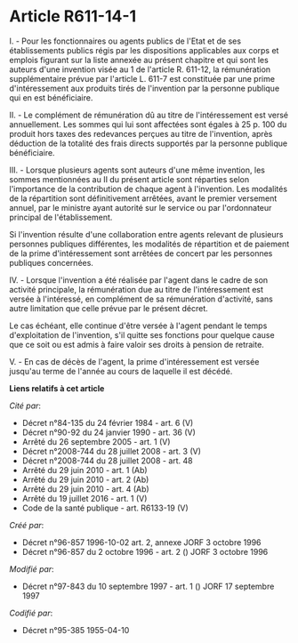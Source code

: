 # Article R611-14-1

I. - Pour les fonctionnaires ou agents publics de l'Etat et de ses établissements publics régis par les dispositions
applicables aux corps et emplois figurant sur la liste annexée au présent chapitre et qui sont les auteurs d'une invention
visée au 1 de l'article R. 611-12, la rémunération supplémentaire prévue par l'article L. 611-7 est constituée par une prime
d'intéressement aux produits tirés de l'invention par la personne publique qui en est bénéficiaire.

II. - Le complément de rémunération dû au titre de l'intéressement est versé annuellement. Les sommes qui lui sont affectées
sont égales à 25 p. 100 du produit hors taxes des redevances perçues au titre de l'invention, après déduction de la totalité
des frais directs supportés par la personne publique bénéficiaire.

III. - Lorsque plusieurs agents sont auteurs d'une même invention, les sommes mentionnées au II du présent article sont
réparties selon l'importance de la contribution de chaque agent à l'invention. Les modalités de la répartition sont
définitivement arrêtées, avant le premier versement annuel, par le ministre ayant autorité sur le service ou par
l'ordonnateur principal de l'établissement.

Si l'invention résulte d'une collaboration entre agents relevant de plusieurs personnes publiques différentes, les modalités
de répartition et de paiement de la prime d'intéressement sont arrêtées de concert par les personnes publiques concernées.

IV. - Lorsque l'invention a été réalisée par l'agent dans le cadre de son activité principale, la rémunération due au titre
de l'intéressement est versée à l'intéressé, en complément de sa rémunération d'activité, sans autre limitation que celle
prévue par le présent décret.

Le cas échéant, elle continue d'être versée à l'agent pendant le temps d'exploitation de l'invention, s'il quitte ses
fonctions pour quelque cause que ce soit ou est admis à faire valoir ses droits à pension de retraite.

V. - En cas de décès de l'agent, la prime d'intéressement est versée jusqu'au terme de l'année au cours de laquelle il est
décédé.

**Liens relatifs à cet article**

_Cité par_:

  - Décret n°84-135 du 24 février 1984 - art. 6 (V)
  - Décret n°90-92 du 24 janvier 1990 - art. 36 (V)
  - Arrêté du 26 septembre 2005 - art. 1 (V)
  - Décret n°2008-744 du 28 juillet 2008 - art. 3 (V)
  - Décret n°2008-744 du 28 juillet 2008 - art. 48
  - Arrêté du 29 juin 2010 - art. 1 (Ab)
  - Arrêté du 29 juin 2010 - art. 2 (Ab)
  - Arrêté du 29 juin 2010 - art. 4 (Ab)
  - Arrêté du 19 juillet 2016 - art. 1 (V)
  - Code de la santé publique - art. R6133-19 (V)

_Créé par_:

  - Décret n°96-857 1996-10-02 art. 2, annexe JORF 3 octobre 1996
  - Décret n°96-857 du 2 octobre 1996 - art. 2 () JORF 3 octobre 1996

_Modifié par_:

  - Décret n°97-843 du 10 septembre 1997 - art. 1 () JORF 17 septembre 1997

_Codifié par_:

  - Décret n°95-385 1955-04-10
